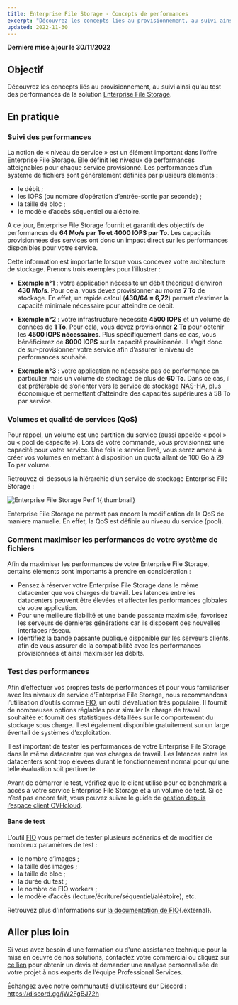 ```yaml
---
title: Enterprise File Storage - Concepts de performances
excerpt: "Découvrez les concepts liés au provisionnement, au suivi ainsi qu'au test des performances de la solution Enterprise File Storage"
updated: 2022-11-30
---
```


**Dernière mise à jour le 30/11/2022**

## Objectif

Découvrez les concepts liés au provisionnement, au suivi ainsi qu'au test des performances de la solution [Enterprise File Storage](https://www.ovhcloud.com/fr-ca/storage-solutions/enterprise-file-storage/).

## En pratique

### Suivi des performances

La notion de « niveau de service » est un élément important dans l’offre Enterprise File Storage. Elle définit les niveaux de performances atteignables pour chaque service provisionné. Les performances d’un système de fichiers sont généralement définies par plusieurs éléments : 

- le débit ; 
- les IOPS (ou nombre d’opération d’entrée-sortie par seconde) ;
- la taille de bloc ;
- le modèle d’accès séquentiel ou aléatoire.

A ce jour, Enterprise File Storage fournit et garantit des objectifs de performances de **64 Mo/s par To et 4000 IOPS par To**.  Les capacités provisionnées des services ont donc un impact direct sur les performances disponibles pour votre service.

Cette information est importante lorsque vous concevez votre architecture de stockage. Prenons trois exemples pour l’illustrer :

- **Exemple n°1** : votre application nécessite un débit théorique d’environ **430 Mo/s**. Pour cela, vous devez provisionner au moins **7 To** de stockage. En effet, un rapide calcul (**430/64 = 6,72**) permet d’estimer la capacité minimale nécessaire pour atteindre ce débit.

- **Exemple n°2** : votre infrastructure nécessite **4500 IOPS** et un volume de données de **1 To**. Pour cela, vous devez provisionner **2 To** pour obtenir les **4500 IOPS nécessaires**. Plus spécifiquement dans ce cas, vous bénéficierez de **8000 IOPS** sur la capacité provisionnée. Il s’agit donc de sur-provisionner votre service afin d’assurer le niveau de performances souhaité.

- **Exemple n°3** : votre application ne nécessite pas de performance en particulier mais un volume de stockage de plus de **60 To**. Dans ce cas, il est préférable de s’orienter vers le service de stockage [NAS-HA](https://www.ovhcloud.com/fr-ca/storage-solutions/nas-ha/), plus économique et permettant d’atteindre des capacités supérieures à 58 To par service.

### Volumes et qualité de services (QoS)

Pour rappel, un volume est une partition du service (aussi appelée « pool » ou « pool de capacité »). Lors de votre commande, vous provisionnez une capacité pour votre service. Une fois le service livré, vous serez amené à créer vos volumes en mettant à disposition un quota allant de 100 Go à 29 To par volume. 

Retrouvez ci-dessous la hiérarchie d’un service de stockage Enterprise File Storage :

![Enterprise File Storage Perf 1](images/Netapp_Hierarchie_2.png){.thumbnail}

Enterprise File Storage ne permet pas encore la modification de la QoS de manière manuelle. En effet, la QoS est définie au niveau du service (pool).

### Comment maximiser les performances de votre système de fichiers

Afin de maximiser les performances de votre Enterprise File Storage, certains éléments sont importants à prendre en considération :

- Pensez à réserver votre Enterprise File Storage dans le même datacenter que vos charges de travail. Les latences entre les datacenters peuvent être élevées et affecter les performances globales de votre application.
- Pour une meilleure fiabilité et une bande passante maximisée, favorisez les serveurs de dernières générations car ils disposent des nouvelles interfaces réseau.
- Identifiez la bande passante publique disponible sur les serveurs clients, afin de vous assurer de la compatibilité avec les performances provisionnées et ainsi maximiser les débits.

### Test des performances

Afin d’effectuer vos propres tests de performances et pour vous familiariser avec les niveaux de service d’Enterprise File Storage, nous recommandons l’utilisation d’outils comme [FIO](https://github.com/axboe/fio), un outil d’évaluation très populaire. Il fournit de nombreuses options réglables pour simuler la charge de travail souhaitée et fournit des statistiques détaillées sur le comportement du stockage sous charge. Il est également disponible gratuitement sur un large éventail de systèmes d’exploitation.

Il est important de tester les performances de votre Enterprise File Storage dans le même datacenter que vos charges de travail. Les latences entre les datacenters sont trop élevées durant le fonctionnement normal pour qu'une telle évaluation soit pertinente.

Avant de démarrer le test, vérifiez que le client utilisé pour ce benchmark a accès à votre service Enterprise File Storage et à un volume de test. Si ce n’est pas encore fait, vous pouvez suivre le guide de [gestion depuis l’espace client OVHcloud](/pages/cloud/storage/file_storage/netapp_control_panel).

#### Banc de test

L’outil [FIO](https://github.com/axboe/fio) vous permet de tester plusieurs scénarios et de modifier de nombreux paramètres de test : 

- le nombre d’images ; 
- la taille des images ;
- la taille de bloc ;
- la durée du test ; 
- le nombre de FIO workers ;
- le modèle d’accès (lecture/écriture/séquentiel/aléatoire), etc.

Retrouvez plus d'informations sur [la documentation de FIO](https://fio.readthedocs.io/en/latest/index.html){.external}.

## Aller plus loin

Si vous avez besoin d'une formation ou d'une assistance technique pour la mise en oeuvre de nos solutions, contactez votre commercial ou cliquez sur [ce lien](https://www.ovhcloud.com/fr-ca/professional-services/) pour obtenir un devis et demander une analyse personnalisée de votre projet à nos experts de l’équipe Professional Services.

Échangez avec notre communauté d’utilisateurs sur Discord : <https://discord.gg/jW2FgBJ72h>


